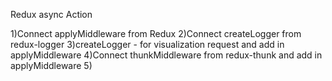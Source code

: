 Redux async Action

1)Connect applyMiddleware from Redux
2)Connect createLogger from redux-logger
3)createLogger - for visualization request and add in applyMiddleware
4)Connect thunkMiddleware from redux-thunk and add in applyMiddleware
5)
